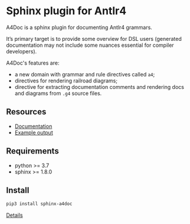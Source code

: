 # Sphinx plugin for Antlr4

A4Doc is a sphinx plugin for documenting Antlr4 grammars.

It’s primary target is to provide some overview for DSL users
(generated documentation may not include some nuances essential
for compiler developers).

A4Doc's features are:

- a new domain with grammar and rule directives called ``a4``;
- directives for rendering railroad diagrams;
- directive for extracting documentation comments and rendering docs and
  diagrams from `.g4` source files.

## Resources

- [Documentation](https://amatanhead.github.io/sphinx-a4doc/)
- [Example output](https://amatanhead.github.io/sphinx-a4doc/#example-output)

## Requirements

- python >= 3.7
- sphinx >= 1.8.0

## Install

```sh
pip3 install sphinx-a4doc
```

[Details](https://amatanhead.github.io/sphinx-a4doc/#installation)
